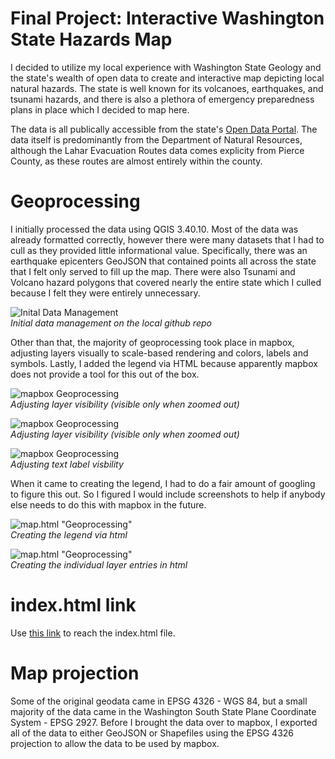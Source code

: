 # Final Project: Interactive Washington State Hazards Map
I decided to utilize my local experience with Washington State Geology and the state's wealth of open data to create and interactive map depicting local natural hazards. The state is well known for its volcanoes, earthquakes, and tsunami hazards, and there is also a plethora of emergency preparedness plans in place which I decided to map here. 

The data is all publically accessible from the state's <a href="https://geo.wa.gov/">Open Data Portal</a>. The data itself is predominantly from the Department of Natural Resources, although the Lahar Evacuation Routes data comes explicity from Pierce County, as these routes are almost entirely within the county.

# Geoprocessing
I initially processed the data using QGIS 3.40.10. Most of the data was already formatted correctly, however there were many datasets that I had to cull as they provided little informational value. Specifically, there was an earthquake epicenters GeoJSON that contained points all across the state that I felt only served to fill up the map. There were also Tsunami and Volcano hazard polygons that covered nearly the entire state which I culled because I felt they were entirely unnecessary. 

![Inital Data Management](graphics/process-1.png)   
*Initial data management on the local github repo*

Other than that, the majority of geoprocessing took place in mapbox, adjusting layers visually to scale-based rendering and colors, labels and symbols. Lastly, I added the legend via HTML because apparently mapbox does not provide a tool for this out of the box. 

![mapbox Geoprocessing](graphics/process-2.png)   
*Adjusting layer visibility (visible only when zoomed out)*

![mapbox Geoprocessing](graphics/process-3.png)   
*Adjusting layer visibility (visible only when zoomed out)*

![mapbox Geoprocessing](graphics/process-4.png)   
*Adjusting text label visbility*

When it came to creating the legend, I had to do a fair amount of googling to figure this out. So I figured I would include screenshots to help if anybody else needs to do this with mapbox in the future. 

![map.html "Geoprocessing"](graphics/process-5.png)   
*Creating the legend via html*

![map.html "Geoprocessing"](graphics/process-6.png)   
*Creating the individual layer entries in html*

# index.html link

Use <a href="https://github.com/purcelldj/map-671-final-purcelldj/blob/main/index.html">this link</a> to reach the index.html file.
 
# Map projection

Some of the original geodata came in EPSG 4326 - WGS 84, but a small majority of the data came in the Washington South State Plane Coordinate System - EPSG 2927. Before I brought the data over to mapbox, I exported all of the data to either GeoJSON or Shapefiles using the EPSG 4326 projection to allow the data to be used by mapbox. 